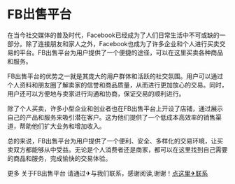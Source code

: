 # FB出售平台

在当今社交媒体的普及时代，Facebook已经成为了人们日常生活中不可或缺的一部分。除了连接朋友和家人之外，Facebook也成为了许多企业和个人进行买卖交易的平台。FB出售平台为用户提供了一个便捷的途径，可以在这里买卖各种商品和服务。

FB出售平台的优势之一就是其庞大的用户群体和活跃的社交氛围。用户可以通过个人资料和朋友圈了解卖家的信誉和商品质量，从而进行更加放心的交易。同时，用户还可以方便地与卖家进行沟通和协商，保证交易的顺利进行。

除了个人买卖，许多小型企业和创业者也在FB出售平台上开设了店铺，通过展示自己的产品和服务来吸引潜在客户。这为他们提供了一个低成本高效率的销售渠道，帮助他们扩大业务和增加收入。

总的来说，FB出售平台为用户提供了一个便利、安全、多样化的交易环境，让买卖双方都能够从中受益。无论是个人消费者还是商家，都可以在这里找到自己需要的商品和服务，完成愉快的交易体验。

更多 关于FB出售平台 请通过✈与我们联系，感谢阅读,谢谢！[点这里✈联系](https://ads.k02.cc)